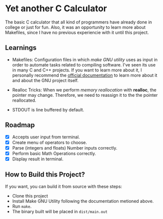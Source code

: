 # Yet another C Calculator

The basic C calculator that all kind of programmers have already done in college or just for fun. Also, it was an opportunity to learn more about Makefiles, since I have no previous experiencie with it until this project.

## Learnings

- Makefiles: Configuration files in which *make GNU utility* uses as input in order to automate tasks related to compiling software. I've seen its use in many C and C++ projects. If you want to learn more about it, I personally recommend the [official documentation](https://www.gnu.org/software/make/manual/html_node/index.html) to learn more about it and about the GNU project itself.
 
- Realloc Tricks: When we perform *memory reallocation* with **realloc**, the pointer may change. Therefore, we need to reassign it to the the pointer reallocated.

- STDOUT is line buffered by default.

## Roadmap

- [x] Accepts user input from terminal.
- [x] Create menu of operators to choose.
- [x] Parse (integers and floats) Number inputs correctly.
- [x] Perform basic Math Operations correctly.
- [x] Display result in terminal.

## How to Build this Project?

If you want, you can build it from source with these steps:

- Clone this project
- Install Make GNU Utility following the documentation metioned above.
- Run `make`.
- The binary built will be placed in `dist/main.out`